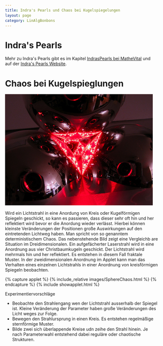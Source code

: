 ```yaml
---
title: Indra's Pearls und Chaos bei Kugelspiegelungen
layout: page
category: LinAlgBonbons
---
```


# Indra's Pearls

Mehr zu Indra's Pearls gibt es im Kapitel [IndrasPearls bei MatheVital](/Indras) und auf der [Indra's Pearls Website](http://klein.math.okstate.edu/IndrasPearls).

# Chaos bei Kugelspieglungen

![SafariSchnappschuss033.png](images/SafariSchnappschuss033.png)

Wird ein Lichtstrahl in eine Anordung von Kreis oder Kugelförmigen Spiegeln geschickt, so kann es passieren, dass dieser sehr oft hin und her reflektiert wird bevor er die Anordung wieder verlässt. Hierbei können kleinste Veränderungen der Positionen große Auswirkungen auf den eintretenden Lichtweg haben. Man spricht von so genanntem deterministischem Chaos.
Das nebenstehende Bild zeigt eine Vergleichb are Situation im Dreidimensionalen. Ein aufgefächerter Laserstrahl wird in eine Anordnung aus vier Christbaumkugeln geschickt. Der Lichtstrahl wird mehrmals hin und her reflektiert. Es entstehen in diesem Fall fraktale Muster.
In der zweidimensionalen Anordnung im Applet kann man das Verhalten eines einzelnen Lichtstrahls in einer Anordnung von kreisförmigen Spiegeln beobachten.

{% capture applet %} {% include_relative images/SphereChaos.html %} {% endcapture %}
{% include showapplet.html %}

Experimentiervorschläge
- Beobachte den Strahlengang wen der Lichtstrahl ausserhalb der Spiegel ist. Kleine Veränderung der Parameter haben große Veränderungen des Licht weges zur Folge.
- Bewegen den Strahlursprung in einen Kreis. Es entstehen regelmäßige sternförmige Muster.
- Bilde zwei sich überlappende Kreise udn zeihe den Strahl hinein. Je nach Parameterwahl entstehend dabei reguläre oder chaotische Strukturen.
